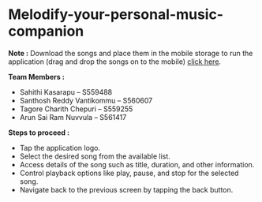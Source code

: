 # Melodify-your-personal-music-companion

**Note :** Download the songs and place them in the mobile storage to run the application (drag and drop the songs on to the mobile) [click here](https://drive.google.com/drive/folders/1ikYiqbcQZOV2-f2fKOxtOsFArgLvS7iR?usp=drive_link).

**Team Members :**
- Sahithi Kasarapu – S559488
- Santhosh Reddy Vantikommu – S560607
- Tagore Charith Chepuri – S559255
- Arun Sai Ram Nuvvula – S561417

**Steps to proceed :**
- Tap the application logo.
- Select the desired song from the available list.
- Access details of the song such as title, duration, and other information.
- Control playback options like play, pause, and stop for the selected song.
- Navigate back to the previous screen by tapping the back button.
